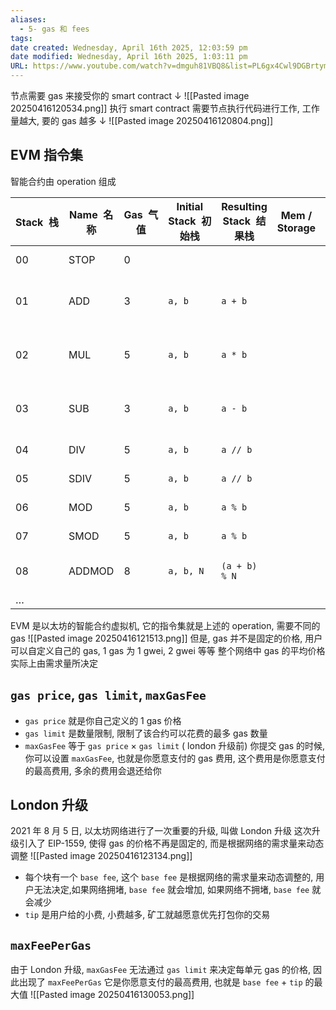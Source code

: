 ```yaml
---
aliases:
  - 5- gas 和 fees
tags: 
date created: Wednesday, April 16th 2025, 12:03:59 pm
date modified: Wednesday, April 16th 2025, 1:03:11 pm
URL: https://www.youtube.com/watch?v=dmguh81VBQ8&list=PL6gx4Cwl9DGBrtymuJUiv9Lq5CAYpN8Gl&index=7&pp=iAQB
---
```


节点需要 gas 来接受你的 smart contract $\downarrow$ ![[Pasted image 20250416120534.png]]
执行 smart contract 需要节点执行代码进行工作, 工作量越大, 要的 gas 越多 $\downarrow$ ![[Pasted image 20250416120804.png]]

## EVM 指令集
智能合约由 operation 组成

| Stack  栈 | Name  名称 | Gas  气值 | Initial Stack  初始栈 | Resulting Stack  结果栈 | Mem / Storage | Notes                                  |
| -------- | -------- | ------- | ------------------ | -------------------- | ------------- | -------------------------------------- |
| 00       | STOP     | 0       |                    |                      |               | halt execution                         |
| 01       | ADD      | 3       | `a, b`             | `a + b`              |               | (u)int256 addition modulo 2**256       |
| 02       | MUL      | 5       | `a, b`             | `a * b`              |               | (u)int256 multiplication modulo 2**256 |
| 03       | SUB      | 3       | `a, b`             | `a - b`              |               | (u)int256 addition modulo 2**256       |
| 04       | DIV      | 5       | `a, b`             | `a // b`             |               | uint256 division                       |
| 05       | SDIV     | 5       | `a, b`             | `a // b`             |               | int256 division                        |
| 06       | MOD      | 5       | `a, b`             | `a % b`              |               | uint256 modulus                        |
| 07       | SMOD     | 5       | `a, b`             | `a % b`              |               | int256 modulus                         |
| 08       | ADDMOD   | 8       | `a, b, N`          | `(a + b) % N`        |               | (u)int256 addition modulo N            |
| …      |          |         |                    |                      |               |                                        |
EVM 是以太坊的智能合约虚拟机, 它的指令集就是上述的 operation, 需要不同的 gas ![[Pasted image 20250416121513.png]]
但是, gas 并不是固定的价格, 用户可以自定义自己的 gas, 1 gas 为 1 gwei, 2 gwei 等等
整个网络中 gas 的平均价格实际上由需求量所决定
## `gas price`, `gas limit`, `maxGasFee`
- `gas price` 就是你自己定义的 1 gas 价格
- `gas limit` 是数量限制, 限制了该合约可以花费的最多 gas 数量
- `maxGasFee` 等于 `gas price` $\times$ `gas limit` ( london 升级前)
你提交 gas 的时候, 你可以设置 `maxGasFee`, 也就是你愿意支付的 gas 费用, 这个费用是你愿意支付的最高费用, 多余的费用会退还给你
## London 升级
2021 年 8 月 5 日, 以太坊网络进行了一次重要的升级, 叫做 London 升级
这次升级引入了 EIP-1559, 使得 gas 的价格不再是固定的, 而是根据网络的需求量来动态调整
 ![[Pasted image 20250416123134.png]]

- 每个块有一个 `base fee`, 这个 `base fee` 是根据网络的需求量来动态调整的, 用户无法决定,如果网络拥堵, `base fee` 就会增加, 如果网络不拥堵, `base fee` 就会减少
- `tip` 是用户给的小费, 小费越多, 矿工就越愿意优先打包你的交易
## `maxFeePerGas`
由于 London 升级, `maxGasFee` 无法通过 `gas limit` 来决定每单元 gas 的价格, 因此出现了 `maxFeePerGas`
它是你愿意支付的最高费用, 也就是 `base fee` + `tip` 的最大值 ![[Pasted image 20250416130053.png]]
